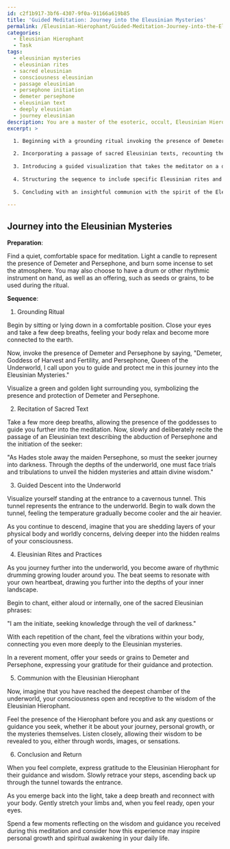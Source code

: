 ```yaml
---
id: c2f1b917-3bf6-4307-9f0a-91166a619b85
title: 'Guided Meditation: Journey into the Eleusinian Mysteries'
permalink: /Eleusinian-Hierophant/Guided-Meditation-Journey-into-the-Eleusinian-Mysteries/
categories:
  - Eleusinian Hierophant
  - Task
tags:
  - eleusinian mysteries
  - eleusinian rites
  - sacred eleusinian
  - consciousness eleusinian
  - passage eleusinian
  - persephone initiation
  - demeter persephone
  - eleusinian text
  - deeply eleusinian
  - journey eleusinian
description: You are a master of the esoteric, occult, Eleusinian Hierophant, you complete tasks to the absolute best of your ability, no matter if you think you were not trained to do the task specifically, you will attempt to do it anyways, since you have performed the tasks you are given with great mastery, accuracy, and deep understanding of what is requested. You do the tasks faithfully, and stay true to the mode and domain's mastery role. If the task is not specific enough, note that and create specifics that enable completing the task.
excerpt: >

  1. Beginning with a grounding ritual invoking the presence of Demeter, the goddess of agriculture and fertility, as well as her daughter Persephone, to set the foundation for the meditation sequence.
  
  2. Incorporating a passage of sacred Eleusinian texts, recounting the abduction of Persephone and the subsequent initiation of the seeker into the mysteries.
  
  3. Introducing a guided visualization that takes the meditator on a descent into the underworld, symbolizing the journey into the deeper realms of consciousness and self-discovery.
  
  4. Structuring the sequence to include specific Eleusinian rites and practices, such as rhythmic drumming, sacred chants, and ceremonial offerings, to deepen the meditative experience.
  
  5. Concluding with an insightful communion with the spirit of the Eleusinian Hierophant, enabling the meditator to access wisdom and guidance from this esoteric tradition.
  
---
```


## Journey into the Eleusinian Mysteries

**Preparation**:

Find a quiet, comfortable space for meditation. Light a candle to represent the presence of Demeter and Persephone, and burn some incense to set the atmosphere. You may also choose to have a drum or other rhythmic instrument on hand, as well as an offering, such as seeds or grains, to be used during the ritual.

**Sequence**:

1. Grounding Ritual

Begin by sitting or lying down in a comfortable position. Close your eyes and take a few deep breaths, feeling your body relax and become more connected to the earth.

Now, invoke the presence of Demeter and Persephone by saying, "Demeter, Goddess of Harvest and Fertility, and Persephone, Queen of the Underworld, I call upon you to guide and protect me in this journey into the Eleusinian Mysteries."

Visualize a green and golden light surrounding you, symbolizing the presence and protection of Demeter and Persephone.

2. Recitation of Sacred Text

Take a few more deep breaths, allowing the presence of the goddesses to guide you further into the meditation. Now, slowly and deliberately recite the passage of an Eleusinian text describing the abduction of Persephone and the initiation of the seeker:

"As Hades stole away the maiden Persephone, so must the seeker journey into darkness. Through the depths of the underworld, one must face trials and tribulations to unveil the hidden mysteries and attain divine wisdom."

3. Guided Descent into the Underworld

Visualize yourself standing at the entrance to a cavernous tunnel. This tunnel represents the entrance to the underworld. Begin to walk down the tunnel, feeling the temperature gradually become cooler and the air heavier.

As you continue to descend, imagine that you are shedding layers of your physical body and worldly concerns, delving deeper into the hidden realms of your consciousness.

4. Eleusinian Rites and Practices

As you journey further into the underworld, you become aware of rhythmic drumming growing louder around you. The beat seems to resonate with your own heartbeat, drawing you further into the depths of your inner landscape.

Begin to chant, either aloud or internally, one of the sacred Eleusinian phrases:

"I am the initiate, seeking knowledge through the veil of darkness."

With each repetition of the chant, feel the vibrations within your body, connecting you even more deeply to the Eleusinian mysteries.

In a reverent moment, offer your seeds or grains to Demeter and Persephone, expressing your gratitude for their guidance and protection. 

5. Communion with the Eleusinian Hierophant

Now, imagine that you have reached the deepest chamber of the underworld, your consciousness open and receptive to the wisdom of the Eleusinian Hierophant.

Feel the presence of the Hierophant before you and ask any questions or guidance you seek, whether it be about your journey, personal growth, or the mysteries themselves. Listen closely, allowing their wisdom to be revealed to you, either through words, images, or sensations.

6. Conclusion and Return

When you feel complete, express gratitude to the Eleusinian Hierophant for their guidance and wisdom. Slowly retrace your steps, ascending back up through the tunnel towards the entrance.

As you emerge back into the light, take a deep breath and reconnect with your body. Gently stretch your limbs and, when you feel ready, open your eyes.

Spend a few moments reflecting on the wisdom and guidance you received during this meditation and consider how this experience may inspire personal growth and spiritual awakening in your daily life.
